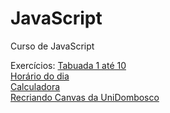 # JavaScript
 Curso de JavaScript

Exercícios:
<a href="https://vinivargasr.github.io/JavaScript/Exerc%C3%ADcios/Ex010/ex010g.html" target="_black" >Tabuada 1 até 10</a><br>
<a href="https://vinivargasr.github.io/JavaScript/Exerc%C3%ADcios/Ex015/ex015.html" target="_black" >Horário do dia</a><br>
<a href="https://vinivargasr.github.io/JavaScript/Exerc%C3%ADcios/Ex023/ex023.html" target="_black" >Calculadora</a><br>
<a href="https://vinivargasr.github.io/JavaScript/Exerc%C3%ADcios/Ex025/ex025.html" target="_black" >Recriando Canvas da UniDombosco</a>
